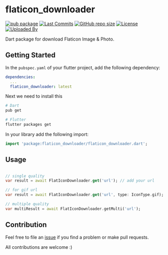 # flaticon_downloader

[![pub package](https://img.shields.io/pub/v/flaticon_downloader.svg?logo=dart&logoColor=00b9fc)](https://pub.dev/packages/flaticon_downloader)
[![Last Commits](https://img.shields.io/github/last-commit/thitlwincoder/flaticon_downloader?logo=git&logoColor=white)](https://github.com/thitlwincoder/flaticon_downloader/commits/main)
[![GitHub repo size](https://img.shields.io/github/repo-size/thitlwincoder/flaticon_downloader)](https://github.com/thitlwincoder/flaticon_downloader)
[![License](https://img.shields.io/github/license/thitlwincoder/flaticon_downloader?logo=open-source-initiative&logoColor=green)](https://github.com/thitlwincoder/flaticon_downloader/blob/master/LICENSE)
<br>
[![Uploaded By](https://img.shields.io/badge/uploaded%20by-thitlwincoder-blue)](https://github.com/thitlwincoder)

Dart package for download Flaticon Image & Photo.

## Getting Started

In the `pubspec.yaml` of your flutter project, add the following dependency:

```yaml
dependencies:
  ...
  flaticon_downloader: latest
```

Next we need to install this

```sh
# Dart
pub get

# Flutter
flutter packages get
```

In your library add the following import:

```dart
import 'package:flaticon_downloader/flaticon_downloader.dart';
```
## Usage


```dart

// single quality
var result = await FlatIconDownloader.get('url'); // add your url

// for gif url
var result = await FlatIconDownloader.get('url', type: IconType.gif);

// multiple quality
var multiResult = await FlatIconDownloader.getMulti('url');
```

## Contribution

Feel free to file an [issue](https://github.com/thitlwincoder/flaticon_downloader/issues/new) if you find a problem or make pull requests.

All contributions are welcome :)

